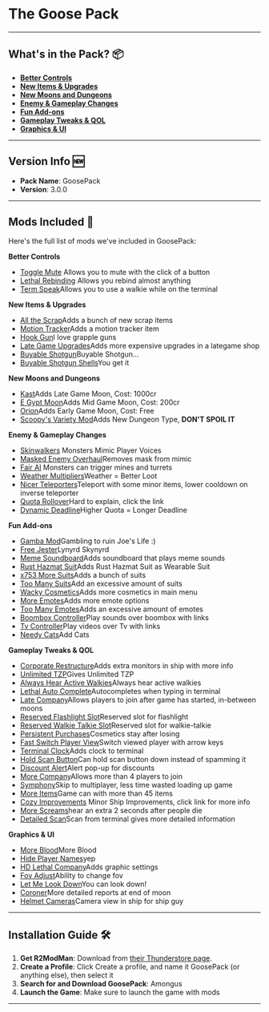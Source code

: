 # The Goose Pack 

---
## What's in the Pack? 📦

- [**Better Controls**](better-controls)
- [**New Items & Upgrades**](new-items-and-upgrades)
- [**New Moons and Dungeons**](new-moons-and-dungeons)
- [**Enemy & Gameplay Changes**](enemy-and-gameplay-changes)
- [**Fun Add-ons**](fun-add-ons)
- [**Gameplay Tweaks & QOL**](gameplay-tweaks-and-qol)
- [**Graphics & UI**](graphcis-and-ui)
---
## Version Info 🆕

- **Pack Name**: GoosePack
- **Version**: 3.0.0
---
## Mods Included 🌟

Here's the full list of mods we've included in GoosePack:

<a name="better-controls"></a>
**Better Controls**
- [Toggle Mute](https://thunderstore.io/c/lethal-company/p/quackandcheese/ToggleMute/) Allows you to mute with the click of a button
- [Lethal Rebinding](https://thunderstore.io/c/lethal-company/p/Bobbie/LethalRebinding/) Allows you rebind almost anything
- [Term Speak](https://thunderstore.io/c/lethal-company/p/KodiCraft/TermSpeak/)Allows you to use a walkie while on the terminal

<a name="new-items-and-upgrades"></a>
**New Items & Upgrades**
- [All the Scrap](https://thunderstore.io/c/lethal-company/p/ViViKo/AllTheScrap/)Adds a bunch of new scrap items
- [Motion Tracker](https://thunderstore.io/c/lethal-company/p/CyanBlob/Motion_Tracker/)Adds a motion tracker item
- [Hook Gun](https://thunderstore.io/c/lethal-company/p/BLKNeko/HookGun/)I love grapple guns
- [Late Game Upgrades](https://thunderstore.io/c/lethal-company/p/malco/Lategame_Upgrades/)Adds more expensive upgrades in a lategame shop
- [Buyable Shotgun](https://thunderstore.io/c/lethal-company/p/MegaPiggy/BuyableShotgun/)Buyable Shotgun...
- [Buyable Shotgun Shells](https://thunderstore.io/c/lethal-company/p/MegaPiggy/BuyableShotgunShells/)You get it

<a name="new-moons-and-dungeons"></a>
**New Moons and Dungeons**
 - [Kast](https://thunderstore.io/c/lethal-company/p/Ceelery/Kast/)Adds Late Game Moon, Cost: 1000cr
 - [E Gypt Moon](https://thunderstore.io/c/lethal-company/p/KayNetsua/E_Gypt_Moon/)Adds Mid Game Moon, Cost: 200cr
 - [Orion](https://thunderstore.io/c/lethal-company/p/sfDesat/Orion/)Adds Early Game Moon, Cost: Free
 - [Scoopy's Variety Mod](https://thunderstore.io/c/lethal-company/p/scoopy/Scoopys_Variety_Mod/)Adds New Dungeon Type, **DON'T SPOIL IT**

 <a name="enemy-and-gameplay-changes"></a>
**Enemy & Gameplay Changes**
- [Skinwalkers](https://thunderstore.io/c/lethal-company/p/RugbugRedfern/Skinwalkers/) Monsters Mimic Player Voices
- [Masked Enemy Overhaul](https://thunderstore.io/c/lethal-company/p/HomelessGinger/MaskedEnemyOverhaul/)Removes mask from mimic
- [Fair AI](https://thunderstore.io/c/lethal-company/p/TheFluff/FairAI/) Monsters can trigger mines and turrets
- [Weather Multipliers](https://thunderstore.io/c/lethal-company/p/Blorb/WeatherMultipliers/)Weather = Better Loot
- [Nicer Teleporters](https://thunderstore.io/c/lethal-company/p/rhydiaan/NicerTeleporters/)Teleport with some minor items, lower cooldown on inverse teleporter
- [Quota Rollover](https://thunderstore.io/c/lethal-company/p/boxofbiscuits97/QuotaRollover/)Hard to explain, click the link
- [Dynamic Deadline](https://thunderstore.io/c/lethal-company/p/Krayken/DynamicDeadline/)Higher Quota = Longer Deadline

<a name="fun-add-ons"></a>
**Fun Add-ons**
- [Gamba Mod](https://thunderstore.io/c/lethal-company/p/alexsio/gamba_mod/)Gambling to ruin Joe's Life :)
- [Free Jester](https://thunderstore.io/c/lethal-company/p/atg/FreeJester/)Lynyrd Skynyrd
- [Meme Soundboard](https://thunderstore.io/c/lethal-company/p/Flof/MemeSoundboard/)Adds soundboard that plays meme sounds
- [Rust Hazmat Suit](https://thunderstore.io/c/lethal-company/p/TeamClark/RustHazmatSuit/)Adds Rust Hazmat Suit as Wearable Suit
- [x753 More Suits](https://thunderstore.io/c/lethal-company/p/x753/More_Suits/)Adds a bunch of suits
- [Too Many Suits](https://thunderstore.io/c/lethal-company/p/Verity/TooManySuits/)Add an excessive amount of suits
- [Wacky Cosmetics](https://thunderstore.io/c/lethal-company/?q=WackyCosmetics&ordering=last-updated&section=mods)Adds more cosmetics in main menu
- [More Emotes](https://thunderstore.io/c/lethal-company/p/Sligili/More_Emotes/)Adds more emote options
- [Too Many Emotes](https://thunderstore.io/c/lethal-company/p/FlipMods/TooManyEmotes/)Adds an excessive amount of emotes
- [Boombox Controller](https://thunderstore.io/c/lethal-company/p/KoderTeh/Boombox_Controller/)Play sounds over boombox with links
- [Tv Controller](https://thunderstore.io/c/lethal-company/p/KoderTeh/Television_Controller/)Play videos over Tv with links
- [Needy Cats](https://thunderstore.io/c/lethal-company/p/Jordo/NeedyCats/)Add Cats

<a name="gameplay-tweaks-and-qol"></a>
**Gameplay Tweaks & QOL**
 - [Corporate Restructure](https://thunderstore.io/c/lethal-company/p/Jamil/Corporate_Restructure/)Adds extra monitors in ship with more info
 - [Unlimited TZP](https://thunderstore.io/c/lethal-company/p/ATK/UnlimitedTZP/)Gives Unlimited TZP
 - [Always Hear Active Walkies](https://thunderstore.io/c/lethal-company/p/Suskitech/AlwaysHearActiveWalkies/)Always hear active walkies
 - [Lethal Auto Complete](https://thunderstore.io/c/lethal-company/p/red_eye/LethalAutocomplete/)Autocompletes when typing in terminal
- [Late Company](https://thunderstore.io/c/lethal-company/p/anormaltwig/LateCompany/)Allows players to join after game has started, in-between moons
- [Reserved Flashlight Slot](https://thunderstore.io/c/lethal-company/p/FlipMods/ReservedFlashlightSlot/)Reserved slot for flashlight
- [Reserved Walkie Talkie Slot](https://thunderstore.io/c/lethal-company/p/FlipMods/ReservedWalkieSlot/)Reserved slot for walkie-talkie
- [Persistent Purchases](https://thunderstore.io/c/lethal-company/p/TheBeeTeam/PersistentPurchases/)Cosmetics stay after losing
- [Fast Switch Player View](https://thunderstore.io/c/lethal-company/p/kRYstall9/FastSwitchPlayerViewInRadar/)Switch viewed player with arrow keys
- [Terminal Clock](https://thunderstore.io/c/lethal-company/p/NotAtomicBomb/Terminal_Clock/)Adds clock to terminal
- [Hold Scan Button](https://thunderstore.io/c/lethal-company/p/FutureSavior/Hold_Scan_Button/)Can hold scan button down instead of spamming it
- [Discount Alert](https://thunderstore.io/c/lethal-company/p/akechii/DiscountAlert/)Alert pop-up for discounts
- [More Company](https://thunderstore.io/c/lethal-company/p/notnotnotswipez/MoreCompany/)Allows more than 4 players to join
- [Symphony](https://thunderstore.io/c/lethal-company/p/alexanderjoe/LC_Symphony/)Skip to multiplayer, less time wasted loading up game
- [More Items](https://thunderstore.io/c/lethal-company/p/Drakorle/MoreItems/)Game can with more than 45 items
- [Cozy Improvements](https://thunderstore.io/c/lethal-company/p/Spyci/CozyImprovements/) Minor Ship Improvements, click link for more info
- [More Screams](https://thunderstore.io/c/lethal-company/p/egeadam/MoreScreams/)hear an extra 2 seconds after people die
- [Detailed Scan](https://thunderstore.io/c/lethal-company/p/fivetoofive/DetailedScan/)Scan from terminal gives more detailed information

<a name="graphics-and-ui"></a>
**Graphics & UI** 
- [More Blood](https://thunderstore.io/c/lethal-company/p/FlipMods/MoreBlood/)More Blood
- [Hide Player Names](https://thunderstore.io/c/lethal-company/p/Monkeytype/HidePlayerNames/)yep
- [HD Lethal Company](https://thunderstore.io/c/lethal-company/p/Sligili/HDLethalCompany/)Adds graphic settings
- [Fov Adjust](https://thunderstore.io/c/lethal-company/p/Rozebud/FOV_Adjust/)Ability to change fov
- [Let Me Look Down](https://thunderstore.io/c/lethal-company/p/FlipMods/LetMeLookDown/)You can look down!
- [Coroner](https://thunderstore.io/c/lethal-company/p/EliteMasterEric/Coroner/)More detailed reports at end of moon
- [Helmet Cameras](https://thunderstore.io/c/lethal-company/p/RickArg/Helmet_Cameras/)Camera view in ship for ship guy

---
## Installation Guide 🛠️

1. **Get R2ModMan**: Download from [their Thunderstore page](https://thunderstore.io/c/lethal-company/p/ebkr/r2modman/).
2. **Create a Profile**: Click Create a profile, and name it GoosePack (or anything else), then select it
3. **Search for and Download GoosePack**: Amongus
4. **Launch the Game**: Make sure to launch the game with mods

---

